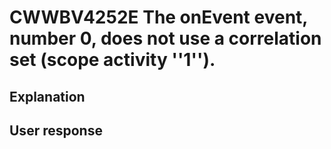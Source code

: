 # CWWBV4252E The onEvent event, number 0, does not use a correlation set (scope activity ''1'').

## Explanation

## User response